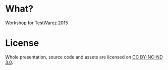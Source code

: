 # What?

Workshop for TestWarez 2015

# License

Whole presentation, source code and assets are licensed on [CC BY-NC-ND 3.0](http://creativecommons.org/licenses/by-nc-nd/3.0/).
